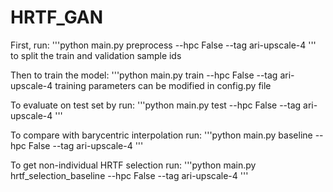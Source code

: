# HRTF_GAN

First, run:
'''python
main.py preprocess --hpc False --tag ari-upscale-4
'''
to split the train and validation sample ids

Then to train the model:
'''python
main.py train --hpc False --tag ari-upscale-4
training parameters can be modified in config.py file

To evaluate on test set by run:
'''python
main.py test --hpc False --tag ari-upscale-4
'''

To compare with barycentric interpolation run:
'''python
main.py baseline --hpc False --tag ari-upscale-4
'''

To get non-individual HRTF selection run:
'''python
main.py hrtf_selection_baseline --hpc False --tag ari-upscale-4
'''